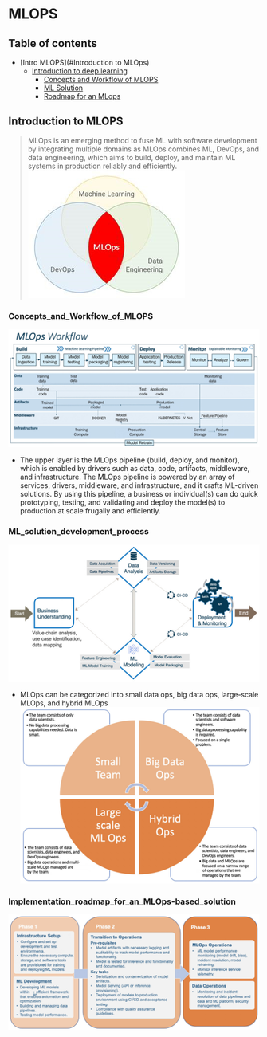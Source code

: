 # MLOPS

## Table of contents
* [Intro MLOPS](#Introduction to MLOps)
  * [Introduction to deep learning](#Intro)
      * [Concepts and Workflow of MLOPS](#Concepts_and_Workflow_of_MLOPS)
      * [ML Solution](#ML_solution_development_process)
      * [Roadmap for an MLops](#Implementation_roadmap_for_an_MLOps-based_solution)

## Introduction to MLOPS

> MLOps is an emerging method to fuse ML with software development by integrating multiple domains as MLOps combines ML, DevOps, and data engineering, which aims to build, deploy, and maintain ML systems in production reliably and efficiently. 
 ![](/images/1.jpg)

### Concepts_and_Workflow_of_MLOPS
 ![](/images/2.jpg)
 - The upper layer is the MLOps pipeline (build, deploy, and monitor), which is enabled by drivers such as data, code, artifacts, middleware, and infrastructure. The MLOps pipeline is powered by an array of services, drivers, middleware, and infrastructure, and it crafts ML-driven solutions. By using this pipeline, a business or individual(s) can do quick prototyping, testing, and validating and deploy the model(s) to production at scale frugally and efficiently.
 ### ML_solution_development_process
  ![](/images/3.jpg)
 - MLOps can be categorized into small data ops, big data ops, large-scale MLOps, and hybrid MLOps 
  ![](/images/4.jpg)
 ### Implementation_roadmap_for_an_MLOps-based_solution
 ![](/images/5.jpg)
 
